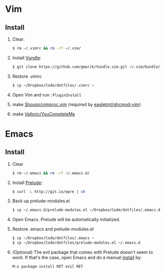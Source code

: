 # Vim

## Install

1. Clear:
   
   ```bash
   $ rm ~/.vimrc && rm -rf ~/.vim/
   ```

2. Install [Vundle](https://github.com/gmarik/Vundle.vim):
   
   ```bash
   $ git clone https://github.com/gmarik/Vundle.vim.git ~/.vim/bundle/Vundle.vim
   ```

3. Restore .vimrc
   
   ```bash
   $ cp ~/Dropbox/Code/dotfiles/.vimrc ~
   ```

4. Open Vim and run `:PluginInstall`

5. make [Shougo/vimproc.vim](https://github.com/Shougo/vimproc.vim) (required by [eagletmt/ghcmod-vim](https://github.com/eagletmt/ghcmod-vim))

6. make [Valloric/YouCompleteMe](https://github.com/Shougo/vimproc.vim)

# Emacs

## Install

1. Clear

   ```bash
   $ rm ~/.emacs && rm -rf ~/.emacs.d/
   ```

2. Install [Prelude](https://github.com/bbatsov/prelude#fast-forward):

   ```bash
   $ curl -L http://git.io/epre | sh
   ```

3. Back up prelude-modules.el

   ```bash
   $ cp ~/.emacs.d/prelude-modules.el ~/Dropbox/Code/dotfiles/.emacs.d/prelude-modules.el.original
   ```

4. Open Emacs. Prelude will be automatically initialized.

5. Restore .emacs and prelude-modules.el

   ```bash
   $ cp ~/Dropbox/Code/dotfiles/.emacs ~
   $ cp ~/Dropbox/Code/dotfiles/prelude-modules.el ~/.emacs.d
   ```

6. (Optional) The evil package that comes with Prelude doesn't seem to work. If that's the case, open Emacs and do a manual [install](http://www.emacswiki.org/emacs/Evil#toc1) by:

   ```bash
   M-x package-install RET evil RET
   ```